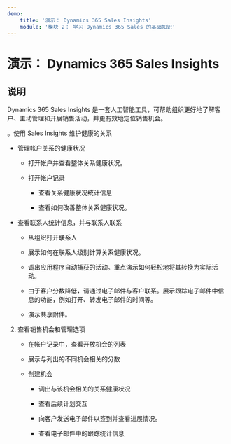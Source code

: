 ```yaml
---
demo:
    title: '演示： Dynamics 365 Sales Insights'
    module: '模块 2： 学习 Dynamics 365 Sales 的基础知识'
---
```


# 演示： Dynamics 365 Sales Insights

## 说明

Dynamics 365 Sales Insights 是一套人工智能工具，可帮助组织更好地了解客户、主动管理和开展销售活动，并更有效地定位销售机会。 

。使用 Sales Insights 维护健康的关系

- 管理帐户关系的健康状况

	- 打开帐户并查看整体关系健康状况。

	- 打开帐户记录

		- 查看关系健康状况统计信息

		- 查看如何改善整体关系健康状况。 

- 查看联系人统计信息，并与联系人联系

	- 从组织打开联系人

	- 展示如何在联系人级别计算关系健康状况。

	- 调出应用程序自动捕获的活动。重点演示如何轻松地将其转换为实际活动。 

	- 由于客户分数降低，请通过电子邮件与客户联系。展示跟踪电子邮件中信息的功能，例如打开、转发电子邮件的时间等。 

	- 演示共享附件。 

 

2. 查看销售机会和管理选项

	- 在帐户记录中，查看开放机会的列表

	- 展示与列出的不同机会相关的分数

	- 创建机会

		- 调出与该机会相关的关系健康状况

		- 查看后续计划交互 

		- 向客户发送电子邮件以签到并查看进展情况。 

		- 查看电子邮件中的跟踪统计信息 

